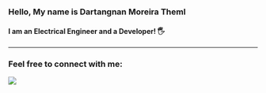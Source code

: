 ### Hello, My name is Dartangnan Moreira Theml

#### I am an Electrical Engineer and a Developer! 🖐

<hr>

### Feel free to connect with me:

<div styles='display:flex;flex-flow:column;justify-content: space-around;align-items: center;'>
<a styles='background-color:#dc3545' target='blank' href='www.instagram.com/dartangnantheml' ><img src='https://img.shields.io/badge/Instagram-e65ec1?style=for-the-badge&logo=instagram&logoColor=ffffff'></a>

</div>
